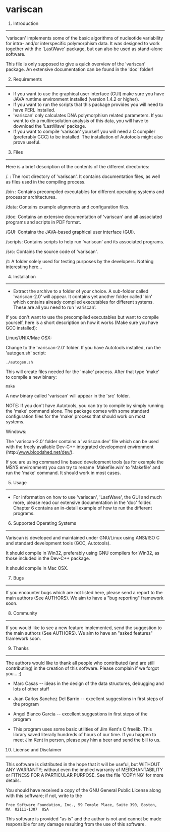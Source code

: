 variscan
========

1. Introduction
---------------
  'variscan' implements some of the basic algorithms of nucleotide
  variability for intra- and/or interspecific polymorphism data. It
  was designed to work together with the 'LastWave' package, but can
  also be used as stand-alone software.
  
  This file is only supposed to give a quick overview of the
  'variscan' package. An extensive documentation can be found in the 
  'doc' folder! 


2. Requirements
---------------

  * If you want to use the graphical user interface (GUI) make sure
    you have JAVA runtime environment installed (version 1.4.2 or
    higher).
  * If you want to run the scripts that this package provides you
    will need to have PERL installed.
  * 'variscan' only calculates DNA polymorphism related parameters.
    If you want to do a multiresolution analysis of this data, you
    will have to download the 'LastWave' package.
  * If you want to compile 'variscan' yourself you will need a
    C compiler (preferably GCC) to be installed. The installation
    of Autotools might also prove useful.


3. Files
--------

  Here is a brief description of the contents of the different
  directories:

  /. : The root directory of 'variscan'. It contains documentation
       files, as well as files used in the compiling process.

  /bin : Contains precompiled executables for different operating
         systems and processor architectures.

  /data: Contains example alignments and configuration files.

  /doc: Contains an extensive documentation of 'variscan' and all
        associated programs and scripts in PDF format.

  /GUI: Contains the JAVA-based graphical user interface (GUI).

  /scripts: Contains scripts to help run 'variscan' and its
            associated programs.

  /src: Contains the source code of 'variscan'.

  /t: A folder solely used for testing purposes by the developers.
      Nothing interesting here...


4. Installation
---------------

  * Extract the archive to a folder of your choice. A sub-folder
    called 'variscan-2.0' will appear. It contains yet another
    folder called 'bin' which contains already compiled executables
    for different systems. These are all you need to run 'variscan'.

  If you don't want to use the precompiled executables but want to
  compile yourself, here is a short description on how it works
  (Make sure you have GCC installed):

  
  Linux/UNIX/Mac OSX:

  Change to the 'variscan-2.0' folder.
  If you have Autotools installed, run the 'autogen.sh' script:

    ./autogen.sh

  This will create files needed for the 'make' process.
  After that type 'make' to compile a new binary:

    make

  A new binary called 'variscan' will appear in the 'src' folder.
  
  NOTE:
  If you don't have Autotools, you can try to compile by simply
  running the 'make' command alone. The package comes with some standard
  configuration files for the 'make' process that should work on most
  systems.


  Windows:

  The 'variscan-2.0' folder contains a 'variscan.dev' file which can be
  used with the freely available Dev-C++ integrated development
  environment (http:/www.bloodshed.net/dev/).
  
  If you are using command line based development tools (as for example
  the MSYS environment) you can try to rename 'Makefile.win' to
  'Makefile' and run the 'make' command. It should work in most cases.


5. Usage
--------

  * For information on how to use 'variscan', 'LastWave', the GUI
    and much more, please read our extensive documentation in the
    'doc' folder. Chapter 6 contains an in-detail example of how
    to run the different programs.


6. Supported Operating Systems
------------------------------

Variscan is developed and maintained under GNU/Linux using ANSI/ISO C
and standard development tools (GCC, Autotools).

It should compile in Win32, preferably using GNU compilers for Win32,
as those included in the Dev-C++ package.

It should compile in Mac OSX.


7. Bugs
-------
  If you encounter bugs which are not listed here, please send a
  report to the main authors (See AUTHORS). We aim to have a "bug
  reporting" framework soon.


8. Community
------------
  If you would like to see a new feature implemented, send the
  suggestion to the main authors (See AUTHORS). We aim to have an
  "asked features" framework soon.


9. Thanks
---------
  The authors would like to thank all people who contributed (and are
  still contributing) in the creation of this software. Please
  complain if we forgot you... ;)

  * Marc Casas -- ideas in the design of the data structures,
    debugging and lots of other stuff

  * Juan Carlos Sanchez Del Barrio -- excellent suggestions in
    first steps of the program

  * Angel Blanco Garcia -- excellent suggestions in first steps of the
    program

  * This program uses some basic utilities of Jim Kent's C
    freelib. This library saved literally hundreds of hours of our
    time. If you happen to meet Jim Kent in person, please pay him a
    beer and send the bill to us.


10. License and Disclaimer
-------------------------
  This software is distributed in the hope that it will be useful, but WITHOUT
  ANY WARRANTY; without even the implied warranty of MERCHANTABILITY or FITNESS
  FOR A PARTICULAR PURPOSE. See the file 'COPYING' for more details.

  You should have received a copy of the GNU General Public License
  along with this software; if not, write to the 

    Free Software Foundation, Inc., 59 Temple Place, Suite 390, Boston,
    MA  02111-1307  USA

  This software is provided "as is" and the author is not and cannot be made
  responsible for any damage resulting from the use of this software.


